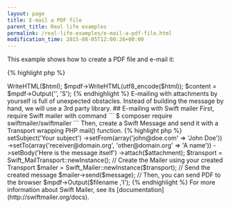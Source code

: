 ```yaml
---
layout: page
title: E-mail a PDF file
parent_title: Real life examples
permalink: /real-life-examples/e-mail-a-pdf-file.html
modification_time: 2015-08-05T12:00:26+00:00
---
```


This example shows how to create a PDF file and e-mail it:

{% highlight php %}
<?php

// require composer autoload
require __DIR__ . '/vendor/autoload.php';

$mpdf = new \Mpdf\Mpdf(); // Create new mPDF Document

// Beginning Buffer to save PHP variables and HTML tags

ob_start();

$day = date('d');
$year = date('Y');
$month = date('F');

echo "Hello World

Today is $month $day, $year";

$html = ob_get_contents();

ob_end_clean();

// Here convert the encode for UTF-8, if you prefer the ISO-8859-1 just change for $mpdf->WriteHTML($html);

$mpdf->WriteHTML(utf8_encode($html));

$content = $mpdf->Output('', 'S');

{% endhighlight %}

E-mailing with attachments by yourself is full of unexpected obstacles. Instead of building the message by hand, we will
use a 3rd party library.

## E-mailing with Swift mailer

First, require Swift mailer with command

```
$ composer require swiftmailer/swiftmailer
```

Then, create a Swift Message and send it with a Transport wrapping PHP mail() function.

{% highlight php %}

<?php

// Create instance of Swift_Attachment with our PDF file
$attachment = new Swift_Attachment($content, 'filename.pdf', 'application/pdf');

$message = Swift_Message::newInstance()
  ->setSubject('Your subject')
  ->setFrom(array('john@doe.com' => 'John Doe'))
  ->setTo(array('receiver@domain.org', 'other@domain.org' => 'A name'))
  ->setBody('Here is the message itself')
  ->attach($attachment);

$transport = Swift_MailTransport::newInstance();

// Create the Mailer using your created Transport
$mailer = Swift_Mailer::newInstance($transport);

// Send the created message
$mailer->send($message);

// Then, you can send PDF to the browser
$mpdf->Output($filename ,'I');

{% endhighlight %}

For more information about Swift Mailer, see its [documentation](http://swiftmailer.org/docs).
